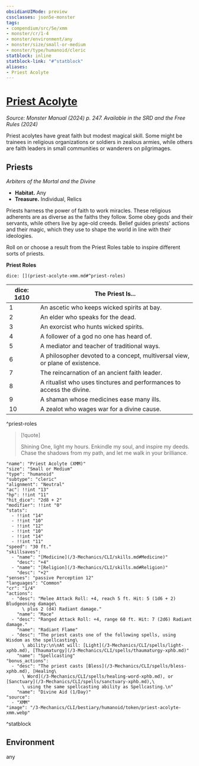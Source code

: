 ```yaml
---
obsidianUIMode: preview
cssclasses: json5e-monster
tags:
- compendium/src/5e/xmm
- monster/cr/1-4
- monster/environment/any
- monster/size/small-or-medium
- monster/type/humanoid/cleric
statblock: inline
statblock-link: "#^statblock"
aliases:
- Priest Acolyte
---
```

# [Priest Acolyte](3-Mechanics\CLI\bestiary\humanoid/priest-acolyte-xmm.md)
*Source: Monster Manual (2024) p. 247. Available in the <span title='Systems Reference Document (5.2)'>SRD</span> and the Free Rules (2024)*  

Priest acolytes have great faith but modest magical skill. Some might be trainees in religious organizations or soldiers in zealous armies, while others are faith leaders in small communities or wanderers on pilgrimages.

## Priests

*Arbiters of the Mortal and the Divine*

- **Habitat.** Any  
- **Treasure.** Individual, Relics  

Priests harness the power of faith to work miracles. These religious adherents are as diverse as the faiths they follow. Some obey gods and their servants, while others live by age-old creeds. Belief guides priests' actions and their magic, which they use to shape the world in line with their ideologies.

Roll on or choose a result from the Priest Roles table to inspire different sorts of priests.

**Priest Roles**

`dice: [](priest-acolyte-xmm.md#^priest-roles)`

| dice: 1d10 | The Priest Is... |
|------------|------------------|
| 1 | An ascetic who keeps wicked spirits at bay. |
| 2 | An elder who speaks for the dead. |
| 3 | An exorcist who hunts wicked spirits. |
| 4 | A follower of a god no one has heard of. |
| 5 | A mediator and teacher of traditional ways. |
| 6 | A philosopher devoted to a concept, multiversal view, or plane of existence. |
| 7 | The reincarnation of an ancient faith leader. |
| 8 | A ritualist who uses tinctures and performances to access the divine. |
| 9 | A shaman whose medicines ease many ills. |
| 10 | A zealot who wages war for a divine cause. |
^priest-roles

> [!quote]  
> 
> Shining One, light my hours. Enkindle my soul, and inspire my deeds. Chase the shadows from my path, and let me walk in your brilliance.


```statblock
"name": "Priest Acolyte (XMM)"
"size": "Small or Medium"
"type": "humanoid"
"subtype": "cleric"
"alignment": "Neutral"
"ac": !!int "13"
"hp": !!int "11"
"hit_dice": "2d8 + 2"
"modifier": !!int "0"
"stats":
  - !!int "14"
  - !!int "10"
  - !!int "12"
  - !!int "10"
  - !!int "14"
  - !!int "11"
"speed": "30 ft."
"skillsaves":
  - "name": "[Medicine](/3-Mechanics/CLI/skills.md#Medicine)"
    "desc": "+4"
  - "name": "[Religion](/3-Mechanics/CLI/skills.md#Religion)"
    "desc": "+2"
"senses": "passive Perception 12"
"languages": "Common"
"cr": "1/4"
"actions":
  - "desc": "Melee Attack Roll: +4, reach 5 ft. Hit: 5 (1d6 + 2) Bludgeoning damage\
      \ plus 2 (d4) Radiant damage."
    "name": "Mace"
  - "desc": "Ranged Attack Roll: +4, range 60 ft. Hit: 7 (2d6) Radiant damage."
    "name": "Radiant Flame"
  - "desc": "The priest casts one of the following spells, using Wisdom as the spellcasting\
      \ ability:\n\nAt will: [Light](/3-Mechanics/CLI/spells/light-xphb.md), [Thaumaturgy](/3-Mechanics/CLI/spells/thaumaturgy-xphb.md)"
    "name": "Spellcasting"
"bonus_actions":
  - "desc": "The priest casts [Bless](/3-Mechanics/CLI/spells/bless-xphb.md), [Healing\
      \ Word](/3-Mechanics/CLI/spells/healing-word-xphb.md), or [Sanctuary](/3-Mechanics/CLI/spells/sanctuary-xphb.md),\
      \ using the same spellcasting ability as Spellcasting.\n"
    "name": "Divine Aid (1/Day)"
"source":
  - "XMM"
"image": "/3-Mechanics/CLI/bestiary/humanoid/token/priest-acolyte-xmm.webp"
```
^statblock

## Environment

any